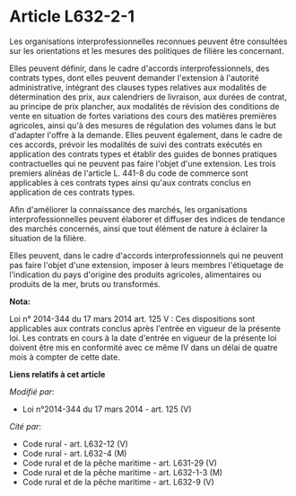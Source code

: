 # Article L632-2-1

Les organisations interprofessionnelles reconnues peuvent être consultées sur les orientations et les mesures des politiques
de filière les concernant.

Elles peuvent définir, dans le cadre d'accords interprofessionnels, des contrats types, dont elles peuvent demander
l'extension à l'autorité administrative, intégrant des clauses types relatives aux modalités de détermination des prix, aux
calendriers de livraison, aux durées de contrat, au principe de prix plancher, aux modalités de révision des conditions de
vente en situation de fortes variations des cours des matières premières agricoles, ainsi qu'à des mesures de régulation des
volumes dans le but d'adapter l'offre à la demande. Elles peuvent également, dans le cadre de ces accords, prévoir les
modalités de suivi des contrats exécutés en application des contrats types et établir des guides de bonnes pratiques
contractuelles qui ne peuvent pas faire l'objet d'une extension. Les trois premiers alinéas de l'article L. 441-8 du code de
commerce sont applicables à ces contrats types ainsi qu'aux contrats conclus en application de ces contrats types. 

Afin d'améliorer la connaissance des marchés, les organisations interprofessionnelles peuvent élaborer et diffuser des
indices de tendance des marchés concernés, ainsi que tout élément de nature à éclairer la situation de la filière.

Elles peuvent, dans le cadre d'accords interprofessionnels qui ne peuvent pas faire l'objet d'une extension, imposer à leurs
membres l'étiquetage de l'indication du pays d'origine des produits agricoles, alimentaires ou produits de la mer, bruts ou
transformés.

**Nota:**

Loi n° 2014-344 du 17 mars 2014 art. 125 V : Ces dispositions sont applicables aux contrats conclus après l'entrée en vigueur
de la présente loi. Les contrats en cours à la date d'entrée en vigueur de la présente loi doivent être mis en conformité
avec ce même IV dans un délai de quatre mois à compter de cette date.

**Liens relatifs à cet article**

_Modifié par_:

  - Loi n°2014-344 du 17 mars 2014 - art. 125 (V)

_Cité par_:

  - Code rural - art. L632-12 (V)
  - Code rural - art. L632-4 (M)
  - Code rural et de la pêche maritime - art. L631-29 (V)
  - Code rural et de la pêche maritime - art. L632-1-3 (M)
  - Code rural et de la pêche maritime - art. L632-9 (V)
